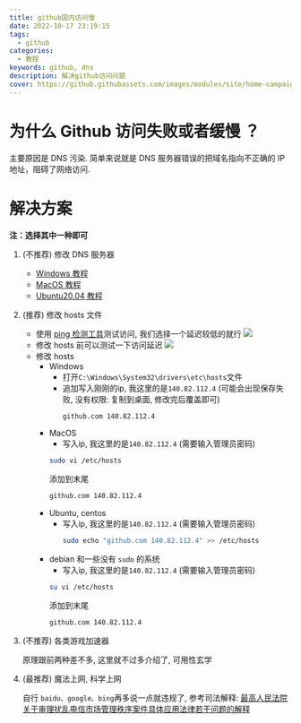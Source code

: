 ```yaml
---
title: github国内访问慢
date: 2022-10-17 23:19:15
tags:
  - github
categories:
  - 教程
keywords: github, dns
description: 解决github访问问题
cover: https://github.githubassets.com/images/modules/site/home-campaign/astrocat.png
---
```


# 为什么 Github 访问失败或者缓慢 ？

主要原因是 DNS 污染. 简单来说就是 DNS 服务器错误的把域名指向不正确的 IP 地址，阻碍了网络访问. 

# 解决方案

__注：选择其中一种即可__

1. (不推荐) 修改 DNS 服务器
   * [Windows 教程](https://zhuanlan.zhihu.com/p/265364903)
   * [MacOS 教程](https://zhuanlan.zhihu.com/p/79712428)
   * [Ubuntu20.04 教程](https://zhuanlan.zhihu.com/p/348583848)
2. (推荐) 修改 hosts 文件
   * 使用 [ping 检测工具](https://ping.chinaz.com/github.com)测试访问, 我们选择一个延迟较低的就行
    ![](https://ai-studio-static-online.cdn.bcebos.com/f956c6e15f064d78b952948eca2ec08f13adac179e0a4123a17035bb1262b280)
   * 修改 hosts 前可以测试一下访问延迟
    ![](https://ai-studio-static-online.cdn.bcebos.com/e4909872bfde4bbdaf780bc6ce07ecb23a4a05fcaf1b4fb28a23b3b118ed45ba)
   * 修改 hosts 
     * Windows 
        * 打开`C:\Windows\System32\drivers\etc\hosts`文件
        * 追加写入刚刚的ip, 我这里的是`140.82.112.4` (可能会出现保存失败, 没有权限: 复制到桌面, 修改完后覆盖即可)
          ```bash
          github.com 140.82.112.4
          ```
     * MacOS
        *  写入ip, 我这里的是`140.82.112.4` (需要输入管理员密码)
          ```bash
          sudo vi /etc/hosts
          ```
          添加到末尾
          ```bash
          github.com 140.82.112.4
          ```
     * Ubuntu, centos
        * 写入ip, 我这里的是`140.82.112.4` (需要输入管理员密码)
          ```bash
          sudo echo "github.com 140.82.112.4" >> /etc/hosts
          ```
     * debian 和一些没有 `sudo` 的系统
        *  写入ip, 我这里的是`140.82.112.4` (需要输入管理员密码)
          ```bash
          su vi /etc/hosts
          ```
          添加到末尾
          ```bash
          github.com 140.82.112.4
          ```

3. (不推荐) 各类游戏加速器

   原理跟前两种差不多, 这里就不过多介绍了, 可用性玄学

4. (最推荐) 魔法上网, 科学上网
    
    自行 `baidu、google、bing`再多说一点就违规了, 参考司法解释: [最高人民法院关于审理扰乱电信市场管理秩序案件具体应用法律若干问题的解释](http://jxgy.jxfy.gov.cn/article/detail/2011/05/id/2200762.shtml)